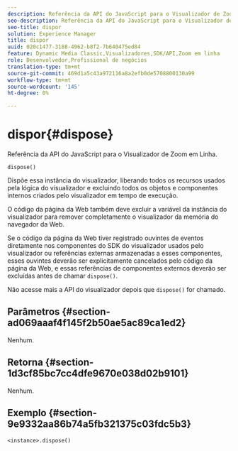 ```yaml
---
description: Referência da API do JavaScript para o Visualizador de Zoom em Linha.
seo-description: Referência da API do JavaScript para o Visualizador de Zoom em Linha.
seo-title: dispor
solution: Experience Manager
title: dispor
uuid: 020c1477-3188-4962-b8f2-7b640475ed84
feature: Dynamic Media Classic,Visualizadores,SDK/API,Zoom em linha
role: Desenvolvedor,Profissional de negócios
translation-type: tm+mt
source-git-commit: 469d1a5c43a972116a8a2efb0de5708800130a99
workflow-type: tm+mt
source-wordcount: '145'
ht-degree: 0%

---
```



# dispor{#dispose}

Referência da API do JavaScript para o Visualizador de Zoom em Linha.

`dispose()`

Dispõe essa instância do visualizador, liberando todos os recursos usados pela lógica do visualizador e excluindo todos os objetos e componentes internos criados pelo visualizador em tempo de execução.

O código da página da Web também deve excluir a variável da instância do visualizador para remover completamente o visualizador da memória do navegador da Web.

Se o código da página da Web tiver registrado ouvintes de eventos diretamente nos componentes do SDK do visualizador usados pelo visualizador ou referências externas armazenadas a esses componentes, esses ouvintes deverão ser explicitamente cancelados pelo código da página da Web, e essas referências de componentes externos deverão ser excluídas antes de chamar `dispose()`.

Não acesse mais a API do visualizador depois que `dispose()` for chamado.

## Parâmetros {#section-ad069aaaf4f145f2b50ae5ac89ca1ed2}

Nenhum.

## Retorna {#section-1d3cf85bc7cc4dfe9670e038d02b9101}

Nenhum.

## Exemplo {#section-9e9332aa86b74a5fb321375c03fdc5b3}

```
<instance>.dispose()
```


